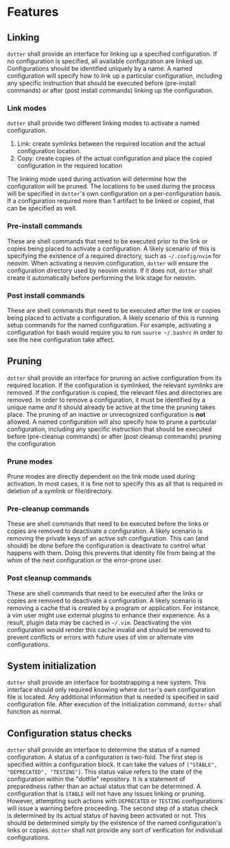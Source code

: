 # Features

## Linking

`dotter` shall provide an interface for linking up a specified configuration. If no configuration is specified, all available configuration are linked up. Configurations should be identified uniquely by a name. A named configuration will specify how to link up a particular configuration, including any specific instruction that should be executed before (pre-install commands) or after (post install commands) linking up the configuration.

### Link modes

`dotter` shall provide two different linking modes to activate a named configuration.

1) Link: create symlinks between the required location and the actual configuration location.
2) Copy: create copies of the actual configuration and place the copied configuration in the required location

The linking mode used during activation will determine how the configuration will be pruned. The locations to be used during the process will be specified in `dotter`'s own configuration on a per-configuration basis. If a configuration required more than 1 artifact to be linked or copied, that can be specified as well.

### Pre-install commands

These are shell commands that need to be executed prior to the link or copies being placed to activate a configuration. A likely scenario of this is specifying the existence of a required directory, such as `~/.config/nvim` for neovim. When activating a neovim configuration, `dotter` will ensure the configuration directory used by neovim exists. If it does not, `dotter` shall create it automatically before performing the link stage for neovim.

### Post install commands

These are shell commands that need to be executed after the link or copies being placed to activate a configuration. A likely scenario of this is running setup commands for the named configuration. For example, activating a configuration for bash would require you to run `source ~/.bashrc` in order to see the new configuration take affect.

## Pruning

`dotter` shall provide an interface for pruning an active configuration from its required location. If the configuration is symlinked, the relevant symlinks are removed. If the configuration is copied, the relevant files and directories are removed. In order to remove a configuration, it must be identified by a unique name *and* it should already be active at the time the pruning takes place. The pruning of an inactive or unrecognized configuration is **not** allowed. A named configuration will also specify how to prune a particular configuration, including any specific instruction that should be executed before (pre-cleanup commands) or after (post cleanup commands) pruning the configuration

### Prune modes

Prune modes are directly dependent on the link mode used during activation. In most cases, it is fine not to specify this as all that is required in deletion of a symlink or file/directory.

### Pre-cleanup commands

These are shell commands that need to be executed before the links or copies are removed to deactivate a configuration. A likely scenario is removing the private keys of an active ssh configuration. This can (and should) be done before the configuration is deactivate to control what happens with them. Doing this prevents that identity file from being at the whim of the next configuration or the error-prone user.

### Post cleanup commands

These are shell commands that need to be executed after the links or copies are removed to deactivate a configuration. A likely scenario is removing a cache that is created by a program or application. For instance, a vim user might use external plugins to enhance their experience. As a result, plugin data may be cached in `~/.vim`. Deactivating the vim configuration would render this cache invalid and should be removed to prevent conflicts or errors with future uses of vim or alternate vim configurations.

## System initialization

`dotter` shall provide an interface for bootstrapping a new system. This interface should only required knowing where `dotter`'s own configuration file is located. Any additional information that is needed is specified in said configuration file. After execution of the initialization command, `dotter` shall function as normal.

## Configuration status checks

`dotter` shall provide an interface to determine the status of a named configuration. A status of a configuration is two-fold. The first step is specified within a configuration block. It can take the values of `["STABLE", "DEPRECATED", "TESTING"]`. This status value refers to the state of the configuration within the "dotfile" repository. It is a statement of preparedness rather than an actual status that can be determined. A configuration that is `STABLE` will not have any issues linking or pruning. However, attempting such actions with `DEPRECATED` or `TESTING` configurations will issue a warning before proceeding. The second step of a status check is determined by its actual status of having been activated or not. This should be determined simply by the existence of the named configuration's links or copies. `dotter` shall not provide any sort of verification for individual configurations.
